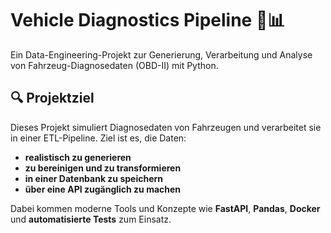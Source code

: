 # Vehicle Diagnostics Pipeline 🚗📊

Ein Data-Engineering-Projekt zur Generierung, Verarbeitung und Analyse von Fahrzeug-Diagnosedaten (OBD-II) mit Python.

## 🔍 Projektziel

Dieses Projekt simuliert Diagnosedaten von Fahrzeugen und verarbeitet sie in einer ETL-Pipeline. Ziel ist es, die Daten:
- **realistisch zu generieren**
- **zu bereinigen und zu transformieren**
- **in einer Datenbank zu speichern**
- **über eine API zugänglich zu machen**

Dabei kommen moderne Tools und Konzepte wie **FastAPI**, **Pandas**, **Docker** und **automatisierte Tests** zum Einsatz.

